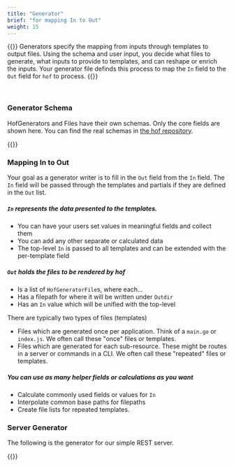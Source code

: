 ```yaml
---
title: "Generator"
brief: "for mapping In to Out"
weight: 15
---
```


{{<lead>}}
Generators specify the mapping from inputs through templates to output files.
Using the schema and user input, you decide what files to generate,
what inputs to provide to templates, and can reshape or enrich the inputs.
Your generator file definds this process to
map the `In` field to the `Out` field for `hof` to process.
{{</lead>}}

<br>

### Generator Schema

HofGenerators and Files have their own schemas.
Only the core fields are shown here.
You can find the real schemas in [the hof repository](https://github.com/hofstadter-io/hof/tree/_dev/schema/gen).

{{<codePane file="code/the-walkthrough/simple-server/content/generator/schemas.html" title="Generator Schemas">}}

### Mapping In to Out

Your goal as a generator writer is to fill in the `Out` field from the `In` field.
The `In` field will be passed through the templates and partials
if they are defined in the `Out` list.

##### `In` represents the data presented to the templates. 

- You can have your users set values in meaningful fields and collect them
- You can add any other separate or calculated data
- The top-level `In` is passed to all templates and can be extended with the per-template field

##### `Out` holds the files to be rendered by hof

- Is a list of `HofGeneratorFile`s, where each...
- Has a filepath for where it will be written under `Outdir`
- Has an `In` value which will be unified with the top-level

There are typically two types of files (templates)

- Files which are generated once per application. Think of a `main.go` or `index.js`. We often call these "once" files or templates.
- Files which are generated for each sub-resource. These might be routes in a server or commands in a CLI. We often call these "repeated" files or templates.

##### You can use as many helper fields or calculations as you want

- Calculate commonly used fields or values for `In`
- Interpolate common base paths for filepaths
- Create file lists for repeated templates.

### Server Generator

The following is the generator for our simple REST server.

{{<codePane file="code/the-walkthrough/simple-server/gen/server.html" title="gen/server.cue">}}


